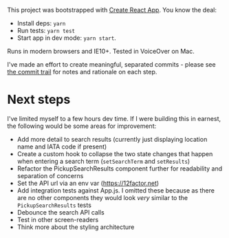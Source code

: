 This project was bootstrapped with [Create React App](https://github.com/facebook/create-react-app). You know the deal:

- Install deps: `yarn`
- Run tests: `yarn test`
- Start app in dev mode: `yarn start`.

Runs in modern browsers and IE10+. Tested in VoiceOver on Mac.

I've made an effort to create meaningful, separated commits - please see [the commit trail](https://github.com/itsravenous/booking/commits/master) for notes and rationale on each step.

# Next steps
I've limited myself to a few hours dev time. If I were building this in earnest,
the following would be some areas for improvement:

- Add more detail to search results (currently just displaying location name and
  IATA code if present)
- Create a custom hook to collapse the two state changes that happen when
  entering a search term (`setSearchTerm` and `setResults`)
- Refactor the PickupSearchResults component further for readability and
  separation of concerns
- Set the API url via an env var (https://12factor.net)
- Add integration tests against App.js. I omitted these because as there are no
  other components they would look _very_ similar to the `PickupSearchResults`
  tests
- Debounce the search API calls
- Test in other screen-readers
- Think more about the styling architecture


